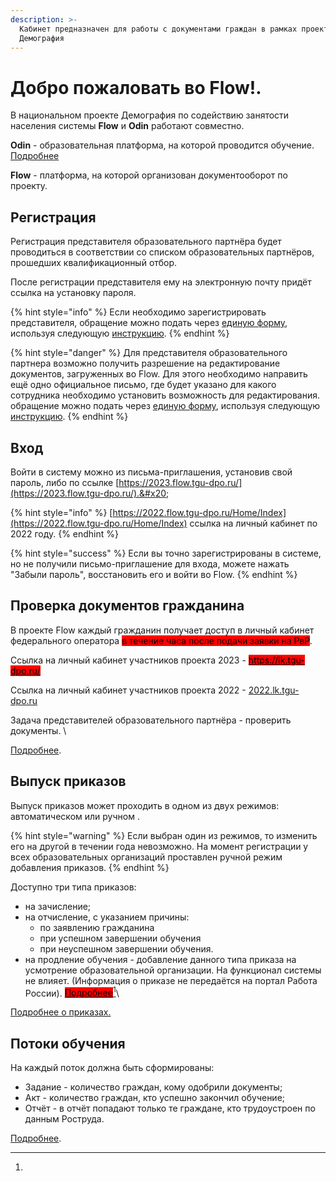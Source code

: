 ```yaml
---
description: >-
  Кабинет предназначен для работы с документами граждан в рамках проекта
  Демография
---
```


# Добро пожаловать во Flow!.

В национальном проекте Демография по содействию занятости населения системы **Flow** и **Odin** работают совместно.

**Odin** - образовательная платформа, на которой проводится обучение. [Подробнее](https://app.gitbook.com/s/fEAQaa7lpEa3qgwVTlEe/)

**Flow** - платформа, на которой организован документооборот по проекту. &#x20;

## Регистрация

Регистрация представителя образовательного партнёра будет проводиться в соответствии со списком образовательных партнёров, прошедших квалификационный отбор. &#x20;

После регистрации представителя ему на электронную почту придёт ссылка на установку пароля. &#x20;

{% hint style="info" %}
Если необходимо зарегистрировать представителя, обращение можно подать через [единую форму](https://forms.yandex.ru/cloud/60f044ccad8e79a13357810a/?answer\_choices\_9290506=13646025&14243936=21894357), используя следующую [инструкцию](otvechaem-na-chasto-zadavaemye-voprosy/registraciya-predstavitelya-obrazovatelnogo-partnyora.md).
{% endhint %}

{% hint style="danger" %}
Для представителя образовательного партнера возможно получить разрешение на редактирование документов, загруженных во Flow.  Для этого необходимо направить ещё одно официальное письмо, где будет указано для какого сотрудника необходимо установить возможность для редактирования. \
обращение можно подать через [единую форму](https://forms.yandex.ru/cloud/60f044ccad8e79a13357810a/?answer\_choices\_9290506=13646025&14243936=21894357), используя следующую [инструкцию](otvechaem-na-chasto-zadavaemye-voprosy/registraciya-predstavitelya-obrazovatelnogo-partnyora-s-vozmozhnostyu-dlya-redaktirovaniya-..md).
{% endhint %}

## Вход

Войти в систему можно из письма-приглашения, установив свой пароль, либо по ссылке [https://2023.flow.tgu-dpo.ru/](https://2023.flow.tgu-dpo.ru/).&#x20;

{% hint style="info" %}
[https://2022.flow.tgu-dpo.ru/Home/Index](https://2022.flow.tgu-dpo.ru/Home/Index) ссылка на личный кабинет по 2022 году.
{% endhint %}

{% hint style="success" %}
Если вы точно зарегистрированы в системе, но не получили письмо-приглашение для входа, можете нажать "Забыли пароль", восстановить его и войти во Flow.
{% endhint %}

## Проверка документов гражданина

В проекте Flow каждый гражданин получает доступ в личный кабинет федерального оператора <mark style="background-color:red;">в течение часа после подачи заявки на РвР</mark>.&#x20;

Ссылка на личный кабинет участников проекта 2023 - <mark style="background-color:red;"></mark> [<mark style="background-color:red;">https://lk.tgu-dpo.ru/</mark>](https://lk.tgu-dpo.ru/)<mark style="background-color:red;"></mark>

Ссылка на личный кабинет участников проекта 2022  - [2022.lk.tgu-dpo.ru](https://2022.lk.tgu-dpo.ru/)

Задача представителей образовательного партнёра - проверить документы. \


[Подробнее](proverka-dokumentov/).

## Выпуск приказов

Выпуск приказов может проходить в одном из двух режимов: автоматическом или ручном .

{% hint style="warning" %}
Если выбран один из режимов, то изменить его на другой в течении года невозможно. На момент регистрации у всех образовательных организаций  проставлен ручной режим  добавления приказов.&#x20;
{% endhint %}

Доступно три типа приказов:

* на зачисление;
* на отчисление, с указанием причины:
  * по заявлению гражданина
  * при успешном завершении обучения
  * при неуспешном завершении обучения.
* на продление обучения - добавление данного типа приказа на усмотрение образовательной организации. На функционал системы не влияет.  (Информация о приказе не передаётся на портал Работа России). [<mark style="background-color:red;">Подробнее</mark>](#user-content-fn-1)[^1]<mark style="background-color:red;"></mark>\ <mark style="background-color:red;"></mark>

[Подробнее о приказах.](prikazy/)

## Потоки обучения

На каждый поток должна быть сформированы:

* Задание - количество граждан,  кому одобрили документы;
* Акт -  количество граждан, кто успешно закончил обучение;
* Отчёт - в отчёт попадают только те граждане, кто трудоустроен по данным Роструда.

[Подробнее](<README (1).md#potoki-obucheniya>).

[^1]: 
